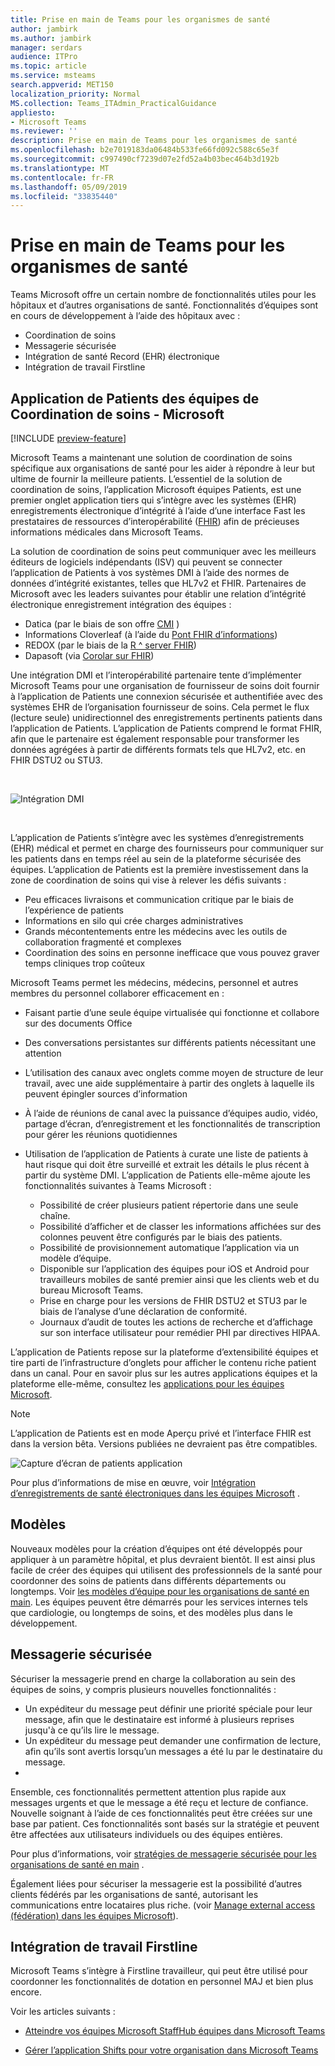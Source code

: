 ```yaml
---
title: Prise en main de Teams pour les organismes de santé
author: jambirk
ms.author: jambirk
manager: serdars
audience: ITPro
ms.topic: article
ms.service: msteams
search.appverid: MET150
localization_priority: Normal
MS.collection: Teams_ITAdmin_PracticalGuidance
appliesto:
- Microsoft Teams
ms.reviewer: ''
description: Prise en main de Teams pour les organismes de santé
ms.openlocfilehash: b2e7019183da06484b533fe66fd092c588c65e3f
ms.sourcegitcommit: c997490cf7239d07e2fd52a4b03bec464b3d192b
ms.translationtype: MT
ms.contentlocale: fr-FR
ms.lasthandoff: 05/09/2019
ms.locfileid: "33835440"
---
```

# <a name="get-started-with-teams-for-healthcare-organizations"></a>Prise en main de Teams pour les organismes de santé

Teams Microsoft offre un certain nombre de fonctionnalités utiles pour les hôpitaux et d’autres organisations de santé. Fonctionnalités d’équipes sont en cours de développement à l’aide des hôpitaux avec :

- Coordination de soins
- Messagerie sécurisée
- Intégration de santé Record (EHR) électronique
- Intégration de travail Firstline

## <a name="care-coordination---microsoft-teams-patients-app"></a>Application de Patients des équipes de Coordination de soins - Microsoft

[!INCLUDE [preview-feature](../../includes/preview-feature.md)]

Microsoft Teams a maintenant une solution de coordination de soins spécifique aux organisations de santé pour les aider à répondre à leur but ultime de fournir la meilleure patients. L’essentiel de la solution de coordination de soins, l’application Microsoft équipes Patients, est une premier onglet application tiers qui s’intègre avec les systèmes (EHR) enregistrements électronique d’intégrité à l’aide d’une interface Fast les prestataires de ressources d’interopérabilité ([FHIR](https://www.hl7.org/fhir/)) afin de précieuses informations médicales dans Microsoft Teams.  

La solution de coordination de soins peut communiquer avec les meilleurs éditeurs de logiciels indépendants (ISV) qui peuvent se connecter l’application de Patients à vos systèmes DMI à l’aide des normes de données d’intégrité existantes, telles que HL7v2 et FHIR. Partenaires de Microsoft avec les leaders suivantes pour établir une relation d’intégrité électronique enregistrement intégration des équipes :

- Datica (par le biais de son offre [CMI](https://datica.com/compliant-managed-integration/) )
- Informations Cloverleaf (à l’aide du [Pont FHIR d’informations](https://pages.infor.com/hcl-infor-fhir-bridge-brochure.html))
- REDOX (par le biais de la [R ^ server FHIR](https://www.redoxengine.com/fhir/))
- Dapasoft (via [Corolar sur FHIR](https://www.dapasoft.com/corolar-fhir-server-for-microsoft-teams/))

Une intégration DMI et l’interopérabilité partenaire tente d’implémenter Microsoft Teams pour une organisation de fournisseur de soins doit fournir à l’application de Patients une connexion sécurisée et authentifiée avec des systèmes EHR de l’organisation fournisseur de soins. Cela permet le flux (lecture seule) unidirectionnel des enregistrements pertinents patients dans l’application de Patients. L’application de Patients comprend le format FHIR, afin que le partenaire est également responsable pour transformer les données agrégées à partir de différents formats tels que HL7v2, etc. en FHIR DSTU2 ou STU3.

<br>

![Intégration DMI](../../media/ehr-1.png)

<br>

L’application de Patients s’intègre avec les systèmes d’enregistrements (EHR) médical et permet en charge des fournisseurs pour communiquer sur les patients dans en temps réel au sein de la plateforme sécurisée des équipes. L’application de Patients est la première investissement dans la zone de coordination de soins qui vise à relever les défis suivants :

- Peu efficaces livraisons et communication critique par le biais de l’expérience de patients
- Informations en silo qui crée charges administratives
- Grands mécontentements entre les médecins avec les outils de collaboration fragmenté et complexes
- Coordination des soins en personne inefficace que vous pouvez graver temps cliniques trop coûteux

Microsoft Teams permet les médecins, médecins, personnel et autres membres du personnel collaborer efficacement en :

- Faisant partie d’une seule équipe virtualisée qui fonctionne et collabore sur des documents Office
- Des conversations persistantes sur différents patients nécessitant une attention
- L’utilisation des canaux avec onglets comme moyen de structure de leur travail, avec une aide supplémentaire à partir des onglets à laquelle ils peuvent épingler sources d’information
- À l’aide de réunions de canal avec la puissance d’équipes audio, vidéo, partage d’écran, d’enregistrement et les fonctionnalités de transcription pour gérer les réunions quotidiennes
- Utilisation de l’application de Patients à curate une liste de patients à haut risque qui doit être surveillé et extrait les détails le plus récent à partir du système DMI. L’application de Patients elle-même ajoute les fonctionnalités suivantes à Teams Microsoft :

    - Possibilité de créer plusieurs patient répertorie dans une seule chaîne.
    - Possibilité d’afficher et de classer les informations affichées sur des colonnes peuvent être configurés par le biais des patients.
    - Possibilité de provisionnement automatique l’application via un modèle d’équipe.
    - Disponible sur l’application des équipes pour iOS et Android pour travailleurs mobiles de santé premier ainsi que les clients web et du bureau Microsoft Teams.
    - Prise en charge pour les versions de FHIR DSTU2 et STU3 par le biais de l’analyse d’une déclaration de conformité.
    - Journaux d’audit de toutes les actions de recherche et d’affichage sur son interface utilisateur pour remédier PHI par directives HIPAA.

L’application de Patients repose sur la plateforme d’extensibilité équipes et tire parti de l’infrastructure d’onglets pour afficher le contenu riche patient dans un canal. Pour en savoir plus sur les autres applications équipes et la plateforme elle-même, consultez les [applications pour les équipes Microsoft](/microsoftteams/platform/concepts/apps/apps-overview).  

> [!NOTE]
> L’application de Patients est en mode Aperçu privé et l’interface FHIR est dans la version bêta. Versions publiées ne devraient pas être compatibles.

![Capture d’écran de patients application](../../media/ehr-2.png)

Pour plus d’informations de mise en œuvre, voir [Intégration d’enregistrements de santé électroniques dans les équipes Microsoft](patients-app.md) .

## <a name="templates"></a>Modèles

Nouveaux modèles pour la création d’équipes ont été développés pour appliquer à un paramètre hôpital, et plus devraient bientôt. Il est ainsi plus facile de créer des équipes qui utilisent des professionnels de la santé pour coordonner des soins de patients dans différents départements ou longtemps. Voir [les modèles d’équipe pour les organisations de santé en main](healthcare-templates.md). Les équipes peuvent être démarrés pour les services internes tels que cardiologie, ou longtemps de soins, et des modèles plus dans le développement.

## <a name="secure-messaging"></a>Messagerie sécurisée

Sécuriser la messagerie prend en charge la collaboration au sein des équipes de soins, y compris plusieurs nouvelles fonctionnalités :

- Un expéditeur du message peut définir une priorité spéciale pour leur message, afin que le destinataire est informé à plusieurs reprises jusqu'à ce qu’ils lire le message.
- Un expéditeur du message peut demander une confirmation de lecture, afin qu’ils sont avertis lorsqu’un messages a été lu par le destinataire du message.
- 

Ensemble, ces fonctionnalités permettent attention plus rapide aux messages urgents et que le message a été reçu et lecture de confiance. Nouvelle soignant à l’aide de ces fonctionnalités peut être créées sur une base par patient. Ces fonctionnalités sont basés sur la stratégie et peuvent être affectées aux utilisateurs individuels ou des équipes entières.

Pour plus d’informations, voir [stratégies de messagerie sécurisée pour les organisations de santé en main](messaging-policies-hc.md) .

Également liées pour sécuriser la messagerie est la possibilité d’autres clients fédérés par les organisations de santé, autorisant les communications entre locataires plus riche. (voir [Manage external access (fédération) dans les équipes Microsoft](../../manage-external-access.md)).

## <a name="firstline-worker-integration"></a>Intégration de travail Firstline

Microsoft Teams s’intègre à Firstline travailleur, qui peut être utilisé pour coordonner les fonctionnalités de dotation en personnel MAJ et bien plus encore.

 Voir les articles suivants :

- [Atteindre vos équipes Microsoft StaffHub équipes dans Microsoft Teams](../shifts/move-staffhub-teams-to-shifts-in-teams.md)

- [Gérer l’application Shifts pour votre organisation dans Microsoft Teams](../shifts/manage-the-shifts-app-for-your-organization-in-teams.md)
